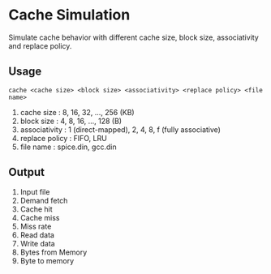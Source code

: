 ﻿# Cache Simulation
Simulate cache behavior with different cache size, block size, associativity and replace policy.
## Usage
```
cache <cache size> <block size> <associativity> <replace policy> <file name>
```
  1. cache size : 8, 16, 32, ..., 256 (KB)
  2. block size : 4, 8, 16, ..., 128 (B)
  3. associativity : 1 (direct-mapped), 2, 4, 8, f (fully associative)
  4. replace policy : FIFO, LRU
  5. file name : spice.din, gcc.din
 ## Output
1. Input file
2. Demand fetch
3. Cache hit
4. Cache miss
5. Miss rate
6. Read data
7. Write data
8. Bytes from Memory
9. Byte to memory

